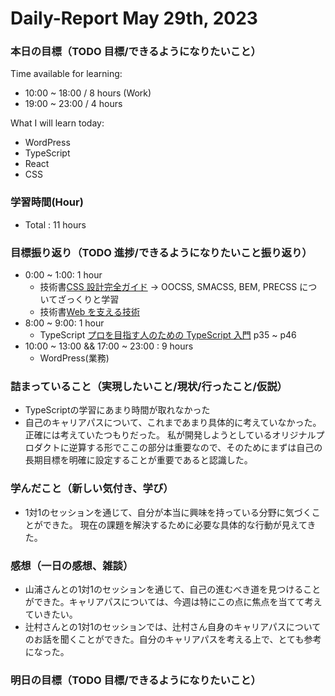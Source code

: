 # Daily-Report May 29th, 2023

### 本日の目標（TODO 目標/できるようになりたいこと）

Time available for learning:

-   10:00 ~ 18:00 / 8 hours (Work)
-   19:00 ~ 23:00 / 4 hours

What I will learn today:

-   WordPress
-   TypeScript
-   React
-   CSS

### 学習時間(Hour)

-   Total : 11 hours

### 目標振り返り（TODO 進捗/できるようになりたいこと振り返り）

-   0:00 ~ 1:00: 1 hour
    -   技術書[CSS 設計完全ガイド](https://amzn.asia/d/aT1md2t)
        -> OOCSS, SMACSS, BEM, PRECSS についてざっくりと学習
    -   技術書[Web を支える技術](https://amzn.asia/d/bsDs4xI)
-   8:00 ~ 9:00: 1 hour
    -   TypeScript [プロを目指す人のための TypeScript 入門](https://amzn.asia/d/3f1w9ka) p35 ~ p46
-   10:00 ~ 13:00 && 17:00 ~ 23:00 : 9 hours
    -   WordPress(業務)

### 詰まっていること（実現したいこと/現状/行ったこと/仮説）
- TypeScriptの学習にあまり時間が取れなかった
- 自己のキャリアパスについて、これまであまり具体的に考えていなかった。正確には考えていたつもりだった。
私が開発しようとしているオリジナルプロダクトに逆算する形でここの部分は重要なので、そのためにまずは自己の長期目標を明確に設定することが重要であると認識した。

### 学んだこと（新しい気付き、学び）
- 1対1のセッションを通じて、自分が本当に興味を持っている分野に気づくことができた。
現在の課題を解決するために必要な具体的な行動が見えてきた。

### 感想（一日の感想、雑談）
- 山浦さんとの1対1のセッションを通じて、自己の進むべき道を見つけることができた。キャリアパスについては、今週は特にこの点に焦点を当てて考えていきたい。
- 辻村さんとの1対1のセッションでは、辻村さん自身のキャリアパスについてのお話を聞くことができた。自分のキャリアパスを考える上で、とても参考になった。

### 明日の目標（TODO 目標/できるようになりたいこと）
